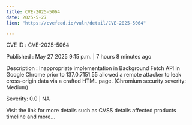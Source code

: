 ```yaml
---
title: CVE-2025-5064
date: 2025-5-27
lien: "https://cvefeed.io/vuln/detail/CVE-2025-5064"

---
```


CVE ID : CVE-2025-5064

Published :  May 27
2025
9:15 p.m. | 7 hours
8 minutes ago

Description : Inappropriate implementation in Background Fetch API in Google Chrome prior to 137.0.7151.55 allowed a remote attacker to leak cross-origin data via a crafted HTML page. (Chromium security severity: Medium)

Severity: 0.0 | NA

Visit the link for more details
such as CVSS details
affected products
timeline
and more...
